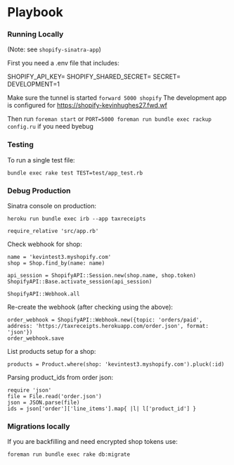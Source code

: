 Playbook
========

### Running Locally

(Note: see `shopify-sinatra-app`)

First you need a .env file that includes:

SHOPIFY_API_KEY=
SHOPIFY_SHARED_SECRET=
SECRET=
DEVELOPMENT=1

Make sure the tunnel is started `forward 5000 shopify`
The development app is configured for https://shopify-kevinhughes27.fwd.wf

Then run `foreman start` or `PORT=5000 foreman run bundle exec rackup config.ru` if you need byebug

### Testing

To run a single test file:

```
bundle exec rake test TEST=test/app_test.rb
```

### Debug Production

Sinatra console on production:

```
heroku run bundle exec irb --app taxreceipts

require_relative 'src/app.rb'
```

Check webhook for shop:

```
name = 'kevintest3.myshopify.com'
shop = Shop.find_by(name: name)

api_session = ShopifyAPI::Session.new(shop.name, shop.token)
ShopifyAPI::Base.activate_session(api_session)

ShopifyAPI::Webhook.all
```


Re-create the webhook (after checking using the above):

```
order_webhook = ShopifyAPI::Webhook.new({topic: 'orders/paid', address: 'https://taxreceipts.herokuapp.com/order.json', format: 'json'})
order_webhook.save
```

List products setup for a shop:

```
products = Product.where(shop: 'kevintest3.myshopify.com').pluck(:id)
```

Parsing product_ids from order json:

```
require 'json'
file = File.read('order.json')
json = JSON.parse(file)
ids = json['order']['line_items'].map{ |l| l['product_id'] }
```

### Migrations locally

If you are backfilling and need encrypted shop tokens use:

```
foreman run bundle exec rake db:migrate
```
